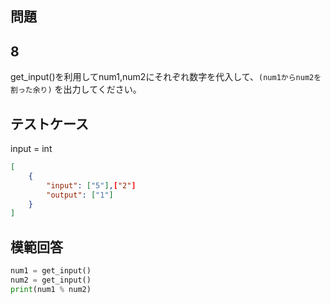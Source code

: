 ## 問題
## 8

get_input()を利用してnum1,num2にそれぞれ数字を代入して、`(num1からnum2を割った余り)` を出力してください。

## テストケース
input = int
```json
[
	{
		"input": ["5"],["2"]
		"output": ["1"]
	}
]
```

## 模範回答
```python
num1 = get_input()
num2 = get_input()
print(num1 % num2)
```